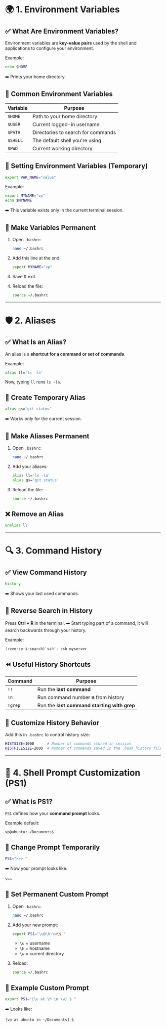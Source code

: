 # 🌍 1. Environment Variables

## ✅ What Are Environment Variables?

Environment variables are **key-value pairs** used by the shell and applications to configure your environment.

Example:

```bash
echo $HOME
```

➡️ Prints your home directory.

## 🔑 Common Environment Variables

| Variable | Purpose                            |
| -------- | ---------------------------------- |
| `$HOME`  | Path to your home directory        |
| `$USER`  | Current logged-in username         |
| `$PATH`  | Directories to search for commands |
| `$SHELL` | The default shell you're using     |
| `$PWD`   | Current working directory          |

## 🔧 Setting Environment Variables (Temporary)

```bash
export VAR_NAME="value"
```

Example:

```bash
export MYNAME="vp"
echo $MYNAME
```

➡️ This variable exists only in the current terminal session.

## 🔧 Make Variables Permanent

1. Open `.bashrc`:

   ```bash
   nano ~/.bashrc
   ```
2. Add this line at the end:

   ```bash
   export MYNAME="vp"
   ```
3. Save & exit.
4. Reload the file:

   ```bash
   source ~/.bashrc
   ```

---

# 🛡️ 2. Aliases

## ✅ What Is an Alias?

An alias is a **shortcut for a command or set of commands**.

Example:

```bash
alias ll='ls -la'
```

Now, typing `ll` runs `ls -la`.

## 🔧 Create Temporary Alias

```bash
alias gs='git status'
```

➡️ Works only for the current session.

## 🔧 Make Aliases Permanent

1. Open `.bashrc`:

   ```bash
   nano ~/.bashrc
   ```
2. Add your aliases:

   ```bash
   alias ll='ls -la'
   alias gs='git status'
   ```
3. Reload the file:

   ```bash
   source ~/.bashrc
   ```

## ❌ Remove an Alias

```bash
unalias ll
```

---

# 🔍 3. Command History

## ✅ View Command History

```bash
history
```

➡️ Shows your last used commands.

## 🔎 Reverse Search in History

Press **Ctrl + R** in the terminal.
➡️ Start typing part of a command, it will search backwards through your history.

Example:

```
(reverse-i-search)`ssh': ssh myserver
```

## ⏪ Useful History Shortcuts

| Command | Purpose                                     |
| ------- | ------------------------------------------- |
| `!!`    | Run the **last command**                    |
| `!n`    | Run command number **n** from history       |
| `!grep` | Run the **last command starting with grep** |

## 🔧 Customize History Behavior

Add this in `.bashrc` to control history size:

```bash
HISTSIZE=1000      # Number of commands stored in session
HISTFILESIZE=2000  # Number of commands saved in the .bash_history file
```

---

# 🎨 4. Shell Prompt Customization (PS1)

## ✅ What is PS1?

`PS1` defines how your **command prompt** looks.

Example default:

```
vp@ubuntu:~/Documents$
```

## 🔧 Change Prompt Temporarily

```bash
PS1=">>> "
```

➡️ Now your prompt looks like:

```
>>>
```

## 🔧 Set Permanent Custom Prompt

1. Open `.bashrc`:

   ```bash
   nano ~/.bashrc
   ```

2. Add your new prompt:

   ```bash
   export PS1="\u@\h:\w\$ "
   ```

   * `\u` = username
   * `\h` = hostname
   * `\w` = current directory

3. Reload:

   ```bash
   source ~/.bashrc
   ```

## 🔹 Example Custom Prompt

```bash
export PS1="[\u at \h in \w] $ "
```

➡️ Looks like:

```
[vp at ubuntu in ~/Documents] $
```